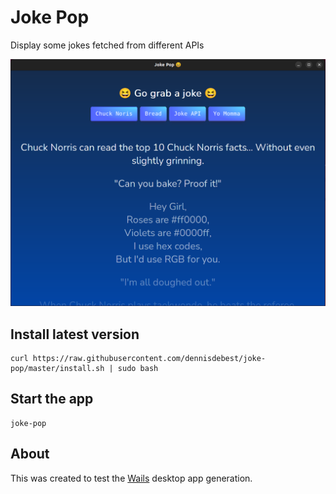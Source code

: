 # Joke Pop

Display some jokes fetched from different APIs

![](docs/images/joke-pop.png)

## Install latest version

```shell
curl https://raw.githubusercontent.com/dennisdebest/joke-pop/master/install.sh | sudo bash 
```

## Start the app

```shell
joke-pop
```

## About

This was created to test the [Wails](https://github.com/wailsapp/wails) desktop app generation.